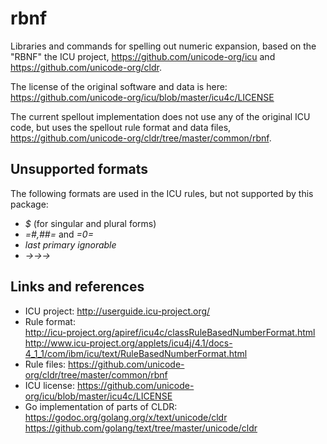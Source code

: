 # rbnf

Libraries and commands for spelling out numeric expansion, based on the "RBNF" the ICU project, https://github.com/unicode-org/icu and https://github.com/unicode-org/cldr.

The license of the original software and data is here: https://github.com/unicode-org/icu/blob/master/icu4c/LICENSE


The current spellout implementation does not use any of the original ICU code, but uses the spellout rule format and data files, https://github.com/unicode-org/cldr/tree/master/common/rbnf.

## Unsupported formats 
The following formats are used in the ICU rules, but not supported by this package:
* _$_ (for singular and plural forms)
* _=#,##=_ and _=0=_
* _last primary ignorable_
* _→→→_


## Links and references
* ICU project: http://userguide.icu-project.org/
* Rule format: <br/>
 http://icu-project.org/apiref/icu4c/classRuleBasedNumberFormat.html   <br/>
 http://www.icu-project.org/applets/icu4j/4.1/docs-4_1_1/com/ibm/icu/text/RuleBasedNumberFormat.html 
* Rule files: https://github.com/unicode-org/cldr/tree/master/common/rbnf
* ICU license: https://github.com/unicode-org/icu/blob/master/icu4c/LICENSE
* Go implementation of parts of CLDR: <br/>
  https://godoc.org/golang.org/x/text/unicode/cldr <br/>
  https://github.com/golang/text/tree/master/unicode/cldr 
